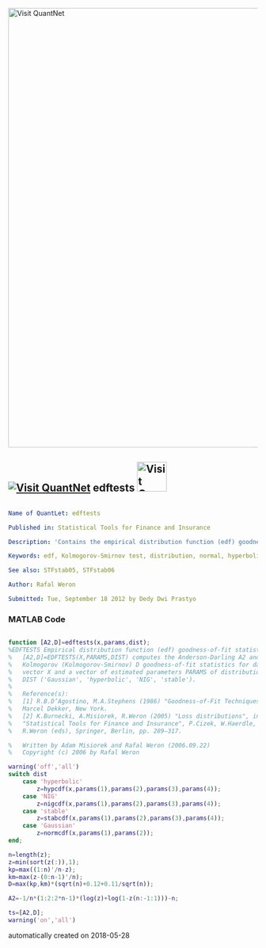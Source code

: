 [<img src="https://github.com/QuantLet/Styleguide-and-FAQ/blob/master/pictures/banner.png" width="888" alt="Visit QuantNet">](http://quantlet.de/)

## [<img src="https://github.com/QuantLet/Styleguide-and-FAQ/blob/master/pictures/qloqo.png" alt="Visit QuantNet">](http://quantlet.de/) **edftests** [<img src="https://github.com/QuantLet/Styleguide-and-FAQ/blob/master/pictures/QN2.png" width="60" alt="Visit QuantNet 2.0">](http://quantlet.de/)

```yaml

Name of QuantLet: edftests

Published in: Statistical Tools for Finance and Insurance

Description: 'Contains the empirical distribution function (edf) goodness-of-fit statistics. Required by STFstab05.m and STFstab06.m function. Computes the Anderson-Darling A2 and Kolmogorov (Kolmogorov-Smirnov) D goodness-of-fit statistics for a given data vector X and a vector of estimated parameters of one of the following distributions: Gaussian, hyperbolic, NIG, stable.'

Keywords: edf, Kolmogorov-Smirnov test, distribution, normal, hyperbolic, stable distribution

See also: STFstab05, STFstab06

Author: Rafal Weron

Submitted: Tue, September 18 2012 by Dedy Dwi Prastyo
```

### MATLAB Code
```matlab

function [A2,D]=edftests(x,params,dist);
%EDFTESTS Empirical distribution function (edf) goodness-of-fit statistics.
%	[A2,D]=EDFTESTS(X,PARAMS,DIST) computes the Anderson-Darling A2 and
%   Kolmogorov (Kolmogorov-Smirnov) D goodness-of-fit statistics for data 
%   vector X and a vector of estimated parameters PARAMS of distribution 
%   DIST ('Gaussian', 'hyperbolic', 'NIG', 'stable'). 
%
%   Reference(s):
%   [1] R.B.D’Agostino, M.A.Stephens (1986) "Goodness-of-Fit Techniques", 
%   Marcel Dekker, New York.
%   [2] K.Burnecki, A.Misiorek, R.Weron (2005) "Loss distributions", in 
%   "Statistical Tools for Finance and Insurance", P.Cizek, W.Haerdle, 
%   R.Weron (eds), Springer, Berlin, pp. 289–317. 

%   Written by Adam Misiorek and Rafal Weron (2006.09.22)
%   Copyright (c) 2006 by Rafal Weron

warning('off','all')
switch dist
    case 'hyperbolic'
        z=hypcdf(x,params(1),params(2),params(3),params(4));
    case 'NIG'
        z=nigcdf(x,params(1),params(2),params(3),params(4));
    case 'stable'
        z=stabcdf(x,params(1),params(2),params(3),params(4));
    case 'Gaussian'
        z=normcdf(x,params(1),params(2));
end;

n=length(z);
z=min(sort(z(:)),1);
kp=max((1:n)'/n-z);
km=max(z-(0:n-1)'/n);
D=max(kp,km)*(sqrt(n)+0.12+0.11/sqrt(n));

A2=-1/n*(1:2:2*n-1)*(log(z)+log(1-z(n:-1:1)))-n;

ts=[A2,D];
warning('on','all')
```

automatically created on 2018-05-28